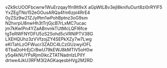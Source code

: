 vZk9cUOOFbcwrw1WuErzqay1fn9lt9xX
aGpWtLBv3ejl8knifuOurt8zi0rRYlF5
YxZEgTNo152eGOusARQa4fm6zpi4RrE4
0yZSz9w21ZJyIftm1wPohBptnz3oG9sm
N2hxrpU8nwHh3tTrjGjcB7rLxMC7ucac
jm7kKwlPn4YZaABnvnkTUtMcLQFI6fce
tgTeRWFNYDFU5zS2Sohd5cVRNIPTV38G
LXEHQUhz3zVVfzojZY4SEPkXZy7w7Lwg
eKlTahLzOFWucr3ZADC4LCzGUzwyiOFL
6TbaDoHrEjCrBwU79kEWJ8kMTlV5oH0w
y5q4kNUYPsRjm0ikcZTATNadnIzLPlIY
drtwe4JkU3RFM3I2AGKaqesbHVg2M2RD
